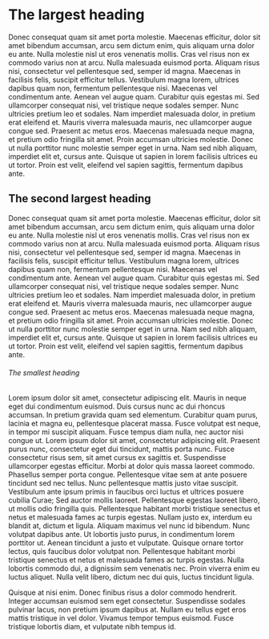 # The largest heading
Donec consequat quam sit amet porta molestie. Maecenas efficitur, dolor sit amet bibendum accumsan, arcu sem dictum enim, quis aliquam urna dolor eu ante. Nulla molestie nisl ut eros venenatis mollis. Cras vel risus non ex commodo varius non at arcu. Nulla malesuada euismod porta. Aliquam risus nisi, consectetur vel pellentesque sed, semper id magna. Maecenas in facilisis felis, suscipit efficitur tellus. Vestibulum magna lorem, ultrices dapibus quam non, fermentum pellentesque nisi. Maecenas vel condimentum ante. Aenean vel augue quam. Curabitur quis egestas mi. Sed ullamcorper consequat nisi, vel tristique neque sodales semper. Nunc ultricies pretium leo et sodales. Nam imperdiet malesuada dolor, in pretium erat eleifend et. Mauris viverra malesuada mauris, nec ullamcorper augue congue sed.
Praesent ac metus eros. Maecenas malesuada neque magna, et pretium odio fringilla sit amet. Proin accumsan ultricies molestie. Donec ut nulla porttitor nunc molestie semper eget in urna. Nam sed nibh aliquam, imperdiet elit et, cursus ante. Quisque ut sapien in lorem facilisis ultrices eu ut tortor. Proin est velit, eleifend vel sapien sagittis, fermentum dapibus ante.
## The second largest heading
Donec consequat quam sit amet porta molestie. Maecenas efficitur, dolor sit amet bibendum accumsan, arcu sem dictum enim, quis aliquam urna dolor eu ante. Nulla molestie nisl ut eros venenatis mollis. Cras vel risus non ex commodo varius non at arcu. Nulla malesuada euismod porta. Aliquam risus nisi, consectetur vel pellentesque sed, semper id magna. Maecenas in facilisis felis, suscipit efficitur tellus. Vestibulum magna lorem, ultrices dapibus quam non, fermentum pellentesque nisi. Maecenas vel condimentum ante. Aenean vel augue quam. Curabitur quis egestas mi. Sed ullamcorper consequat nisi, vel tristique neque sodales semper. Nunc ultricies pretium leo et sodales. Nam imperdiet malesuada dolor, in pretium erat eleifend et. Mauris viverra malesuada mauris, nec ullamcorper augue congue sed.
Praesent ac metus eros. Maecenas malesuada neque magna, et pretium odio fringilla sit amet. Proin accumsan ultricies molestie. Donec ut nulla porttitor nunc molestie semper eget in urna. Nam sed nibh aliquam, imperdiet elit et, cursus ante. Quisque ut sapien in lorem facilisis ultrices eu ut tortor. Proin est velit, eleifend vel sapien sagittis, fermentum dapibus ante.
###### The smallest heading
Lorem ipsum dolor sit amet, consectetur adipiscing elit. Mauris in neque eget dui condimentum euismod. Duis cursus nunc ac dui rhoncus accumsan. In pretium gravida quam sed elementum. Curabitur quam purus, lacinia et magna eu, pellentesque placerat massa. Fusce volutpat est neque, in tempor mi suscipit aliquam. Fusce tempus diam nulla, nec auctor nisi congue ut. Lorem ipsum dolor sit amet, consectetur adipiscing elit. Praesent purus nunc, consectetur eget dui tincidunt, mattis porta nunc. Fusce consectetur risus sem, sit amet cursus ex sagittis et. Suspendisse ullamcorper egestas efficitur. Morbi at dolor quis massa laoreet commodo. Phasellus semper porta congue. Pellentesque vitae sem at ante posuere tincidunt sed nec tellus. Nunc pellentesque mattis justo vitae suscipit. Vestibulum ante ipsum primis in faucibus orci luctus et ultrices posuere cubilia Curae; Sed auctor mollis laoreet.
Pellentesque egestas laoreet libero, ut mollis odio fringilla quis. Pellentesque habitant morbi tristique senectus et netus et malesuada fames ac turpis egestas. Nullam justo ex, interdum eu blandit at, dictum et ligula. Aliquam maximus vel nunc id bibendum. Nunc volutpat dapibus ante. Ut lobortis justo purus, in condimentum lorem porttitor ut. Aenean tincidunt a justo et vulputate. Quisque ornare tortor lectus, quis faucibus dolor volutpat non. Pellentesque habitant morbi tristique senectus et netus et malesuada fames ac turpis egestas. Nulla lobortis commodo dui, a dignissim sem venenatis nec. Proin viverra enim eu luctus aliquet. Nulla velit libero, dictum nec dui quis, luctus tincidunt ligula.

Quisque at nisi enim. Donec finibus risus a dolor commodo hendrerit. Integer accumsan euismod sem eget consectetur. Suspendisse sodales pulvinar lacus, non pretium ipsum dapibus at. Nullam eu tellus eget eros mattis tristique in vel dolor. Vivamus tempor tempus euismod. Fusce tristique lobortis diam, et vulputate nibh tempus id.
